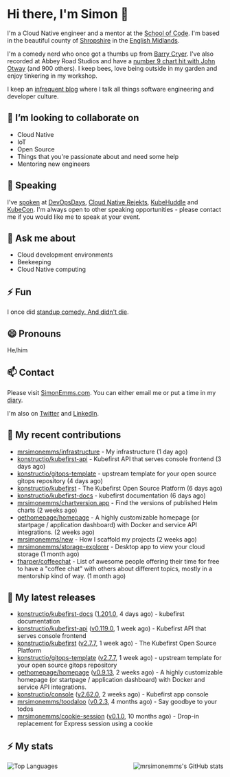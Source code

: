 # Hi there, I'm Simon 👋

I'm a Cloud Native engineer and a mentor at the [School of Code](https://www.schoolofcode.co.uk).
I'm based in the beautiful county of [Shropshire](https://en.wikipedia.org/wiki/Shropshire)
in the [English Midlands](https://en.wikipedia.org/wiki/Midlands).

I'm a comedy nerd who once got a thumbs up from [Barry Cryer](https://en.wikipedia.org/wiki/Barry_Cryer).
I've also recorded at Abbey Road Studios and have a [number 9 chart hit with John
Otway](https://www.youtube.com/watch?v=3BwOyVIlupg&ab_channel=JohnOtway) (and 900
others). I keep bees, love being outside in my garden and enjoy tinkering in my
workshop.

I keep an [infrequent blog](https://www.simonemms.com/blog) where I talk all
things software engineering and developer culture.

## 👯 I’m looking to collaborate on

- Cloud Native
- IoT
- Open Source
- Things that you're passionate about and need some help
- Mentoring new engineers

## 🎤 Speaking

I've [spoken](https://www.simonemms.com/speaking) at [DevOpsDays](https://devopsdays.org/),
[Cloud Native Rejekts](https://cloud-native.rejekts.io/), [KubeHuddle](https://kubehuddle.com)
and [KubeCon](https://www.cncf.io/kubecon-cloudnativecon-events/). I'm always
open to other speaking opportunities - please contact me if you would like me to
speak at your event.

## 💬 Ask me about

- Cloud development environments
- Beekeeping
- Cloud Native computing

## ⚡ Fun

I once did [standup comedy. And didn't die](https://www.youtube.com/watch?v=iy1EvJXH2ks&ab_channel=SimonEmms).

## 😄 Pronouns

He/him

## 📫 Contact

Please visit [SimonEmms.com](https://www.simonemms.com). You can either email me
or put a time in my [diary](https://diary.simonemms.com).

I'm also on [Twitter](https://twitter/theshroppiebeek) and [LinkedIn](https://www.linkedin.com/in/simonemms).

## 👷 My recent contributions
- [mrsimonemms/infrastructure](https://github.com/mrsimonemms/infrastructure) - My infrastructure
  (1 day ago)
- [konstructio/kubefirst-api](https://github.com/konstructio/kubefirst-api) - Kubefirst API that serves console frontend
  (3 days ago)
- [konstructio/gitops-template](https://github.com/konstructio/gitops-template) - upstream template for your open source gitops repository
  (4 days ago)
- [konstructio/kubefirst](https://github.com/konstructio/kubefirst) - The Kubefirst Open Source Platform
  (6 days ago)
- [konstructio/kubefirst-docs](https://github.com/konstructio/kubefirst-docs) - kubefirst documentation
  (6 days ago)
- [mrsimonemms/chartversion.app](https://github.com/mrsimonemms/chartversion.app) - Find the versions of published Helm charts
  (2 weeks ago)
- [gethomepage/homepage](https://github.com/gethomepage/homepage) - A highly customizable homepage (or startpage / application dashboard) with Docker and service API integrations.
  (2 weeks ago)
- [mrsimonemms/new](https://github.com/mrsimonemms/new) - How I scaffold my projects
  (2 weeks ago)
- [mrsimonemms/storage-explorer](https://github.com/mrsimonemms/storage-explorer) - Desktop app to view your cloud storage
  (1 month ago)
- [fharper/coffeechat](https://github.com/fharper/coffeechat) - List of awesome people offering their time for free to have a &#34;coffee chat&#34; with others about different topics, mostly in a mentorship kind of way.
  (1 month ago)

## 🔭 My latest releases
- [konstructio/kubefirst-docs](https://github.com/konstructio/kubefirst-docs) ([1.201.0](https://github.com/konstructio/kubefirst-docs/releases/tag/1.201.0),
  4 days ago) - kubefirst documentation
- [konstructio/kubefirst-api](https://github.com/konstructio/kubefirst-api) ([v0.119.0](https://github.com/konstructio/kubefirst-api/releases/tag/v0.119.0),
  1 week ago) - Kubefirst API that serves console frontend
- [konstructio/kubefirst](https://github.com/konstructio/kubefirst) ([v2.7.7](https://github.com/konstructio/kubefirst/releases/tag/v2.7.7),
  1 week ago) - The Kubefirst Open Source Platform
- [konstructio/gitops-template](https://github.com/konstructio/gitops-template) ([v2.7.7](https://github.com/konstructio/gitops-template/releases/tag/v2.7.7),
  1 week ago) - upstream template for your open source gitops repository
- [gethomepage/homepage](https://github.com/gethomepage/homepage) ([v0.9.13](https://github.com/gethomepage/homepage/releases/tag/v0.9.13),
  2 weeks ago) - A highly customizable homepage (or startpage / application dashboard) with Docker and service API integrations.
- [konstructio/console](https://github.com/konstructio/console) ([v2.62.0](https://github.com/konstructio/console/releases/tag/v2.62.0),
  2 weeks ago) - Kubefirst app console
- [mrsimonemms/toodaloo](https://github.com/mrsimonemms/toodaloo) ([v0.2.3](https://github.com/mrsimonemms/toodaloo/releases/tag/v0.2.3),
  4 months ago) - Say goodbye to your todos
- [mrsimonemms/cookie-session](https://github.com/mrsimonemms/cookie-session) ([v0.1.0](https://github.com/mrsimonemms/cookie-session/releases/tag/v0.1.0),
  10 months ago) - Drop-in replacement for Express session using a cookie

## ⚡ My stats

<img
  align="right"
  alt="mrsimonemms's GitHub stats"
  src="https://github-readme-stats.vercel.app/api?username=mrsimonemms&count_private=1&show_icons=true&"
  />

![Top Languages](https://github-readme-stats.vercel.app/api/top-langs/?username=mrsimonemms)
